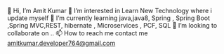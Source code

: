 👋 Hi, I’m Amit Kumar
👀 I’m interested in Learn New Technology where i update myself
🌱 I’m currently learning java,java8, Spring , Spring Boot ,Spring MVC,REST, hibernate , Microservices , PCF, SQL
💞️ I’m looking to collaborate on ..
📫 How to reach me contact me amitkumar.developer764@gmail.com

